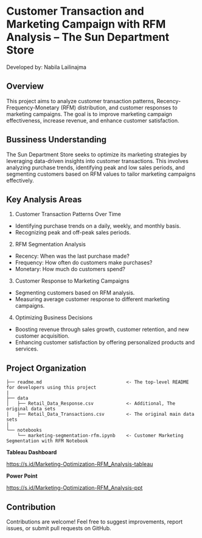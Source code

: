 # Customer Transaction and Marketing Campaign with RFM Analysis – The Sun Department Store

Developed by: Nabila Lailinajma

## Overview
This project aims to analyze customer transaction patterns, Recency-Frequency-Monetary (RFM) distribution, and customer responses to marketing campaigns. The goal is to improve marketing campaign effectiveness, increase revenue, and enhance customer satisfaction.

## Bussiness Understanding
The Sun Department Store seeks to optimize its marketing strategies by leveraging data-driven insights into customer transactions. This involves analyzing purchase trends, identifying peak and low sales periods, and segmenting customers based on RFM values to tailor marketing campaigns effectively.

## Key Analysis Areas
1. Customer Transaction Patterns Over Time
- Identifying purchase trends on a daily, weekly, and monthly basis.
- Recognizing peak and off-peak sales periods.

2. RFM Segmentation Analysis
- Recency: When was the last purchase made?
- Frequency: How often do customers make purchases?
- Monetary: How much do customers spend?

3. Customer Response to Marketing Campaigns
- Segmenting customers based on RFM analysis.
- Measuring average customer response to different marketing campaigns.

4. Optimizing Business Decisions
- Boosting revenue through sales growth, customer retention, and new customer acquisition.
- Enhancing customer satisfaction by offering personalized products and services.

## Project Organization
    ├── readme.md                               <- The top-level README for developers using this project
    |
    ├── data
    │   ├── Retail_Data_Response.csv            <- Additional, The original data sets 
    │   ├── Retail_Data_Transactions.csv        <- The original main data sets
    │
    └── notebooks   
        └── marketing-segmentation-rfm.ipynb    <- Customer Marketing Segmentation with RFM Notebook 

**Tableau Dashboard**

https://s.id/Marketing-Optimization-RFM_Analysis-tableau

**Power Point**

https://s.id/Marketing-Optimization-RFM_Analysis-ppt

## Contribution
Contributions are welcome! Feel free to suggest improvements, report issues, or submit pull requests on GitHub. 
